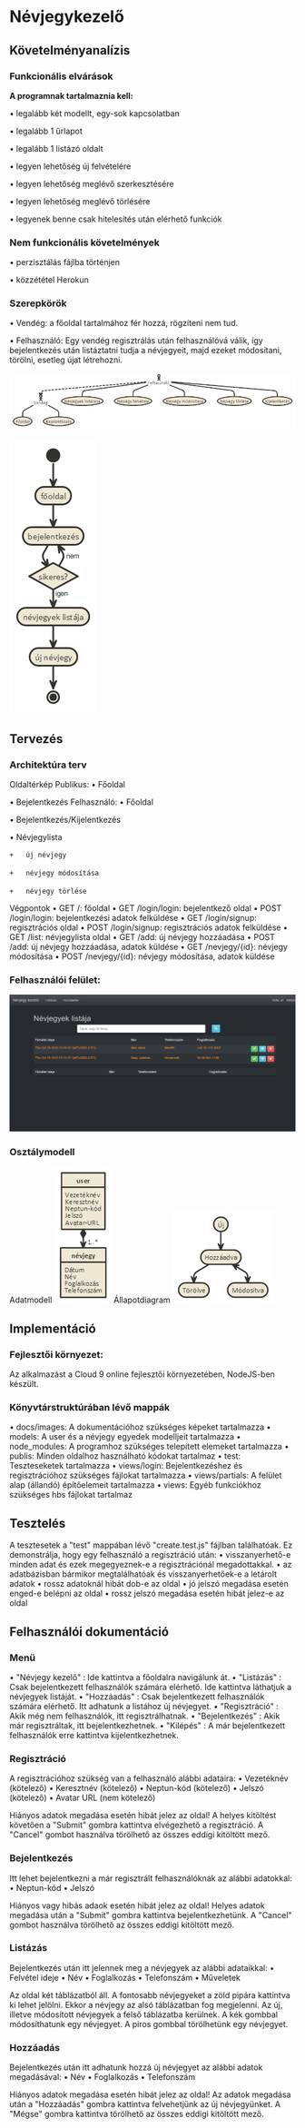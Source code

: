 # Névjegykezelő

## Követelményanalízis

### Funkcionális elvárások
**A programnak tartalmaznia kell:**

•	legalább két modellt, egy-sok kapcsolatban

•	legalább 1 űrlapot

•	legalább 1 listázó oldalt

•	legyen lehetőség új felvételére

•	legyen lehetőség meglévő szerkesztésére

•	legyen lehetőség meglévő törlésére

•	legyenek benne csak hitelesítés után elérhető funkciók

### Nem funkcionális követelmények
•	perzisztálás fájlba történjen

•	közzététel Herokun

### Szerepkörök
•	Vendég: a főoldal tartalmához fér hozzá, rögzíteni nem tud.

•	Felhasználó: Egy vendég regisztrálás után felhasználóvá válik, így bejelentkezés után listáztatni tudja a névjegyeit, majd ezeket módosítani, törölni, esetleg újat létrehozni.

![Használatieset-modell](docs/images/hasznalatesetidiagramm.png)

![Új névjegy felvétele](docs/images/nevjegyhozzaadasa.png)

## Tervezés

### Architektúra terv
Oldaltérkép
  Publikus:
  •	Főoldal
  
  •	Bejelentkezés
  Felhasználó:
  •	Főoldal
  
  •	Bejelentkezés/Kijelentkezés
  
  •	Névjegylista
  
    +	új névjegy
    
    +	névjegy módosítása
    
    +	névjegy törlése

Végpontok
•	GET /: főoldal
•	GET /login/login: bejelentkező oldal
•	POST /login/login: bejelentkezési adatok felküldése
•	GET /login/signup: regisztrációs oldal
•	POST /login/signup: regisztrációs adatok felküldése
•	GET /list: névjegylista oldal
•	GET /add: új névjegy hozzáadása
•	POST /add: új névjegy hozzáadása, adatok küldése
•	GET /nevjegy/{id}: névjegy módosítása
•	POST /nevjegy/{id}: névjegy módosítása, adatok küldése

### Felhasználói felület:
![Design](docs/images/design.png)

### Osztálymodell
  Adatmodell
    ![Adatmodell](docs/images/adatmodell.png)
  Állapotdiagram
    ![Állapotdiagram](docs/images/allapotdiagramm.png)

## Implementáció

### Fejlesztői környezet:
Az alkalmazást a Cloud 9 online fejlesztői környezetében, NodeJS-ben készült.

### Könyvtárstruktúrában lévő mappák
•	docs/images: A dokumentációhoz szükséges képeket tartalmazza
•	models: A user és a névjegy egyedek modelljeit tartalmazza
•	node_modules: A programhoz szükséges telepített elemeket tartalmazza
•	publis: Minden oldalhoz használható kódokat tartalmaz
•	test: Teszteseketek tartalmazza
•	views/login: Bejelentkezéshez és regisztrációhoz szükséges fájlokat tartalmazza
•	views/partials: A felület alap (állandó) építőelemeit tartalmazza
•	views: Egyéb funkciókhoz szükséges hbs fájlokat tartalmaz

## Tesztelés

A tesztesetek a "test" mappában lévő "create.test.js" fájlban találhatóak.
Ez demonstrálja, hogy egy felhasználó a regisztráció után:
•	visszanyerhető-e minden adat és ezek megegyeznek-e a regisztrációnál megadottakkal.
•	az adatbázisban bármikor megtalálhatóak és visszanyerhetőek-e a letárolt adatok
•	rossz adatoknál hibát dob-e az oldal
•	jó jelszó megadása esetén enged-e belépni az oldal
•	rossz jelszó megadása esetén hibát jelez-e az oldal

## Felhasználói dokumentáció
### Menü
•	"Névjegy kezelő" : Ide kattintva a főoldalra navigálunk át.
•	"Listázás" : Csak bejelentkezett felhasználók számára elérhető. Ide kattintva láthatjuk a névjegyek listáját.
•	"Hozzáadás" : Csak bejelentkezett felhasználók számára elérhető. Itt adhatunk a listához új névjegyet.
•	"Regisztráció" : Akik még nem felhasználók, itt regisztrálhatnak.
•	"Bejelentkezés" : Akik már regisztráltak, itt bejelentkezhetnek.
•	"Kilépés" : A már bejelentkezett felhasználók erre kattintva kijelentkezhetnek.

### Regisztráció
A regisztrációhoz szükség van a felhasználó alábbi adataira:
•	Vezetéknév (kötelező)
•	Keresztnév (kötelező)
•	Neptun-kód (kötelező)
•	Jelszó (kötelező)
•	Avatar URL (nem kötelező)

Hiányos adatok megadása esetén hibát jelez az oldal!
A helyes kitöltést követően a "Submit" gombra kattintva elvégezhető a regisztráció.
A "Cancel" gombot használva törölhető az összes eddigi kitöltött mező.

### Bejelentkezés
Itt lehet bejelentkezni a már regisztrált felhasználóknak az alábbi adatokkal:
•	Neptun-kód
•	Jelszó

Hiányos vagy hibás adaok esetén hibát jelez az oldal!
Helyes adatok megadása után a "Submit" gombra kattintva bejelentkezhetünk.
A "Cancel" gombot használva törölhető az összes eddigi kitöltött mező.

### Listázás
Bejelentkezés után itt jelennek meg a névjegyek az alábbi adataikkal:
•	Felvétel ideje
•	Név
• Foglalkozás
•	Telefonszám
•	Műveletek

Az oldal két táblázatból áll.
A fontosabb névjegyeket a zöld pipára kattintva ki lehet jelölni. Ekkor a névjegy az alsó táblázatban fog megjelenni.
Az új, illetve módosított névjegyek a felső táblázatba kerülnek.
A kék gombbal módosíthatunk egy névjegyet.
A piros gombbal törölhetünk egy névjegyet.

### Hozzáadás
Bejelentkezés után itt adhatunk hozzá új névjegyet az alábbi adatok megadásával:
•	Név
• Foglalkozás
•	Telefonszám

Hiányos adatok megadása esetén hibát jelez az oldal!
Az adatok megadása után a "Hozzáadás" gombra kattintva felvehetjünk az új névjegyünket.
A "Mégse" gombra kattintva törölhető az összes eddigi kitöltött mező.
